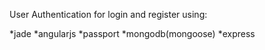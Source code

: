 
User Authentication for login and register using:

   *jade
   *angularjs
   *passport
   *mongodb(mongoose)
   *express
   
